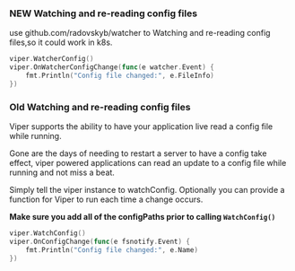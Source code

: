 
### NEW Watching and re-reading config files

use github.com/radovskyb/watcher to Watching and re-reading config files,so it could work in k8s.

```go
viper.WatcherConfig()
viper.OnWatcherConfigChange(func(e watcher.Event) {
	fmt.Println("Config file changed:", e.FileInfo)
})
```

### Old Watching and re-reading config files

Viper supports the ability to have your application live read a config file while running.

Gone are the days of needing to restart a server to have a config take effect,
viper powered applications can read an update to a config file while running and
not miss a beat.

Simply tell the viper instance to watchConfig.
Optionally you can provide a function for Viper to run each time a change occurs.

**Make sure you add all of the configPaths prior to calling `WatchConfig()`**

```go
viper.WatchConfig()
viper.OnConfigChange(func(e fsnotify.Event) {
	fmt.Println("Config file changed:", e.Name)
})
```